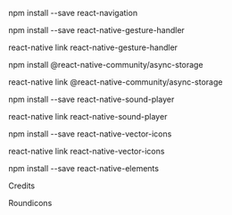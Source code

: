 npm install --save react-navigation

npm install --save react-native-gesture-handler

react-native link react-native-gesture-handler

npm install @react-native-community/async-storage

react-native link @react-native-community/async-storage

npm install --save react-native-sound-player

react-native link react-native-sound-player

npm install --save react-native-vector-icons

react-native link react-native-vector-icons

npm install --save react-native-elements

Credits

Roundicons
